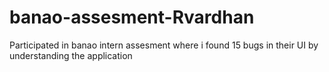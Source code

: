 # banao-assesment-Rvardhan

Participated in banao intern assesment where i found 15 bugs in their UI by understanding the application 
